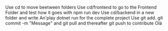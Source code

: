 Use cd to move beetween folders
Use cd/frontend to go to the Frontend Folder and test how it goes with npm run dev
Use cd/backend in a new folder and write An'play dotnet run for the complete project
Use git add. git commit -m "Message" and git pull and thereafter git push to contribute
Olá